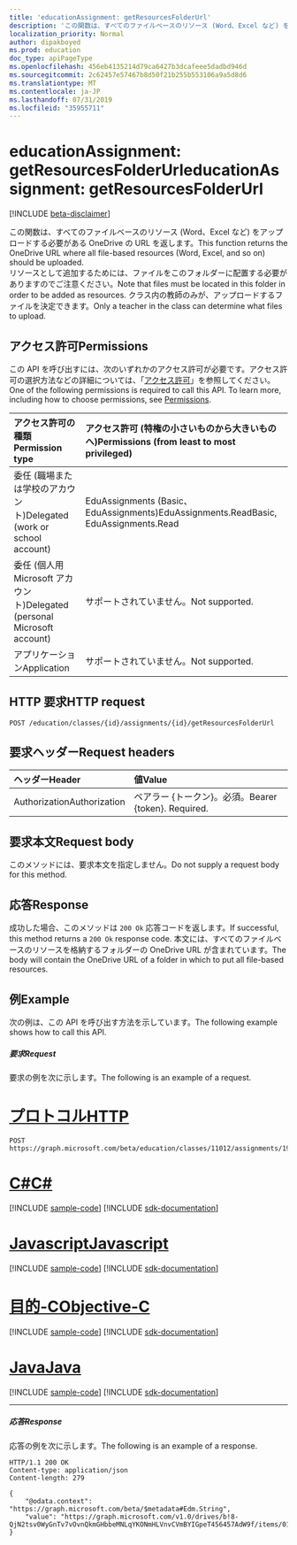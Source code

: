 ```yaml
---
title: 'educationAssignment: getResourcesFolderUrl'
description: 'この関数は、すべてのファイルベースのリソース (Word、Excel など) をアップロードする必要がある OneDrive の URL を返します。  '
localization_priority: Normal
author: dipakboyed
ms.prod: education
doc_type: apiPageType
ms.openlocfilehash: 456eb4135214d79ca6427b3dcafeee5dadbd946d
ms.sourcegitcommit: 2c62457e57467b8d50f21b255b553106a9a5d8d6
ms.translationtype: MT
ms.contentlocale: ja-JP
ms.lasthandoff: 07/31/2019
ms.locfileid: "35955711"
---
```

# <a name="educationassignment-getresourcesfolderurl"></a><span data-ttu-id="41bcd-103">educationAssignment: getResourcesFolderUrl</span><span class="sxs-lookup"><span data-stu-id="41bcd-103">educationAssignment: getResourcesFolderUrl</span></span>

[!INCLUDE [beta-disclaimer](../../includes/beta-disclaimer.md)]

<span data-ttu-id="41bcd-104">この関数は、すべてのファイルベースのリソース (Word、Excel など) をアップロードする必要がある OneDrive の URL を返します。</span><span class="sxs-lookup"><span data-stu-id="41bcd-104">This function returns the OneDrive URL where all file-based resources (Word, Excel, and so on) should be uploaded.</span></span>  
<span data-ttu-id="41bcd-105">リソースとして追加するためには、ファイルをこのフォルダーに配置する必要がありますのでご注意ください。</span><span class="sxs-lookup"><span data-stu-id="41bcd-105">Note that files must be located in this folder in order to be added as resources.</span></span> <span data-ttu-id="41bcd-106">クラス内の教師のみが、アップロードするファイルを決定できます。</span><span class="sxs-lookup"><span data-stu-id="41bcd-106">Only a teacher in the class can determine what files to upload.</span></span> 

## <a name="permissions"></a><span data-ttu-id="41bcd-107">アクセス許可</span><span class="sxs-lookup"><span data-stu-id="41bcd-107">Permissions</span></span>
<span data-ttu-id="41bcd-p102">この API を呼び出すには、次のいずれかのアクセス許可が必要です。アクセス許可の選択方法などの詳細については、「[アクセス許可](/graph/permissions-reference)」を参照してください。</span><span class="sxs-lookup"><span data-stu-id="41bcd-p102">One of the following permissions is required to call this API. To learn more, including how to choose permissions, see [Permissions](/graph/permissions-reference).</span></span>

|<span data-ttu-id="41bcd-110">アクセス許可の種類</span><span class="sxs-lookup"><span data-stu-id="41bcd-110">Permission type</span></span>      | <span data-ttu-id="41bcd-111">アクセス許可 (特権の小さいものから大きいものへ)</span><span class="sxs-lookup"><span data-stu-id="41bcd-111">Permissions (from least to most privileged)</span></span>              |
|:--------------------|:---------------------------------------------------------|
|<span data-ttu-id="41bcd-112">委任 (職場または学校のアカウント)</span><span class="sxs-lookup"><span data-stu-id="41bcd-112">Delegated (work or school account)</span></span> |  <span data-ttu-id="41bcd-113">EduAssignments (Basic、EduAssignments)</span><span class="sxs-lookup"><span data-stu-id="41bcd-113">EduAssignments.ReadBasic, EduAssignments.Read</span></span>  |
|<span data-ttu-id="41bcd-114">委任 (個人用 Microsoft アカウント)</span><span class="sxs-lookup"><span data-stu-id="41bcd-114">Delegated (personal Microsoft account)</span></span> |  <span data-ttu-id="41bcd-115">サポートされていません。</span><span class="sxs-lookup"><span data-stu-id="41bcd-115">Not supported.</span></span>  |
|<span data-ttu-id="41bcd-116">アプリケーション</span><span class="sxs-lookup"><span data-stu-id="41bcd-116">Application</span></span> | <span data-ttu-id="41bcd-117">サポートされていません。</span><span class="sxs-lookup"><span data-stu-id="41bcd-117">Not supported.</span></span> | 

## <a name="http-request"></a><span data-ttu-id="41bcd-118">HTTP 要求</span><span class="sxs-lookup"><span data-stu-id="41bcd-118">HTTP request</span></span>
<!-- { "blockType": "ignored" } -->
```http
POST /education/classes/{id}/assignments/{id}/getResourcesFolderUrl

```
## <a name="request-headers"></a><span data-ttu-id="41bcd-119">要求ヘッダー</span><span class="sxs-lookup"><span data-stu-id="41bcd-119">Request headers</span></span>
| <span data-ttu-id="41bcd-120">ヘッダー</span><span class="sxs-lookup"><span data-stu-id="41bcd-120">Header</span></span>       | <span data-ttu-id="41bcd-121">値</span><span class="sxs-lookup"><span data-stu-id="41bcd-121">Value</span></span> |
|:---------------|:--------|
| <span data-ttu-id="41bcd-122">Authorization</span><span class="sxs-lookup"><span data-stu-id="41bcd-122">Authorization</span></span>  | <span data-ttu-id="41bcd-p103">ベアラー {トークン}。必須。</span><span class="sxs-lookup"><span data-stu-id="41bcd-p103">Bearer {token}. Required.</span></span>  |

## <a name="request-body"></a><span data-ttu-id="41bcd-125">要求本文</span><span class="sxs-lookup"><span data-stu-id="41bcd-125">Request body</span></span>
<span data-ttu-id="41bcd-126">このメソッドには、要求本文を指定しません。</span><span class="sxs-lookup"><span data-stu-id="41bcd-126">Do not supply a request body for this method.</span></span>
## <a name="response"></a><span data-ttu-id="41bcd-127">応答</span><span class="sxs-lookup"><span data-stu-id="41bcd-127">Response</span></span>
<span data-ttu-id="41bcd-128">成功した場合、このメソッドは `200 Ok` 応答コードを返します。</span><span class="sxs-lookup"><span data-stu-id="41bcd-128">If successful, this method returns a `200 Ok` response code.</span></span> <span data-ttu-id="41bcd-129">本文には、すべてのファイルベースのリソースを格納するフォルダーの OneDrive URL が含まれています。</span><span class="sxs-lookup"><span data-stu-id="41bcd-129">The body will contain the OneDrive URL of a folder in which to put all file-based resources.</span></span>

## <a name="example"></a><span data-ttu-id="41bcd-130">例</span><span class="sxs-lookup"><span data-stu-id="41bcd-130">Example</span></span>
<span data-ttu-id="41bcd-131">次の例は、この API を呼び出す方法を示しています。</span><span class="sxs-lookup"><span data-stu-id="41bcd-131">The following example shows how to call this API.</span></span>
##### <a name="request"></a><span data-ttu-id="41bcd-132">要求</span><span class="sxs-lookup"><span data-stu-id="41bcd-132">Request</span></span>
<span data-ttu-id="41bcd-133">要求の例を次に示します。</span><span class="sxs-lookup"><span data-stu-id="41bcd-133">The following is an example of a request.</span></span>

# <a name="httptabhttp"></a>[<span data-ttu-id="41bcd-134">プロトコル</span><span class="sxs-lookup"><span data-stu-id="41bcd-134">HTTP</span></span>](#tab/http)
<!-- {
  "blockType": "request",
  "name": "educationassignment_publish"
}-->
```http
POST https://graph.microsoft.com/beta/education/classes/11012/assignments/19002/getResourcesFolderUrl
```
# <a name="ctabcsharp"></a>[<span data-ttu-id="41bcd-135">C#</span><span class="sxs-lookup"><span data-stu-id="41bcd-135">C#</span></span>](#tab/csharp)
[!INCLUDE [sample-code](../includes/snippets/csharp/educationassignment-publish-csharp-snippets.md)]
[!INCLUDE [sdk-documentation](../includes/snippets/snippets-sdk-documentation-link.md)]

# <a name="javascripttabjavascript"></a>[<span data-ttu-id="41bcd-136">Javascript</span><span class="sxs-lookup"><span data-stu-id="41bcd-136">Javascript</span></span>](#tab/javascript)
[!INCLUDE [sample-code](../includes/snippets/javascript/educationassignment-publish-javascript-snippets.md)]
[!INCLUDE [sdk-documentation](../includes/snippets/snippets-sdk-documentation-link.md)]

# <a name="objective-ctabobjc"></a>[<span data-ttu-id="41bcd-137">目的-C</span><span class="sxs-lookup"><span data-stu-id="41bcd-137">Objective-C</span></span>](#tab/objc)
[!INCLUDE [sample-code](../includes/snippets/objc/educationassignment-publish-objc-snippets.md)]
[!INCLUDE [sdk-documentation](../includes/snippets/snippets-sdk-documentation-link.md)]

# <a name="javatabjava"></a>[<span data-ttu-id="41bcd-138">Java</span><span class="sxs-lookup"><span data-stu-id="41bcd-138">Java</span></span>](#tab/java)
[!INCLUDE [sample-code](../includes/snippets/java/educationassignment-publish-java-snippets.md)]
[!INCLUDE [sdk-documentation](../includes/snippets/snippets-sdk-documentation-link.md)]

---


##### <a name="response"></a><span data-ttu-id="41bcd-139">応答</span><span class="sxs-lookup"><span data-stu-id="41bcd-139">Response</span></span>
<span data-ttu-id="41bcd-140">応答の例を次に示します。</span><span class="sxs-lookup"><span data-stu-id="41bcd-140">The following is an example of a response.</span></span> 

<!-- {
  "blockType": "response",
  "truncated": true,
  "@odata.type": "microsoft.graph.educationAssignment"
} -->
```http
HTTP/1.1 200 OK
Content-type: application/json
Content-length: 279

{
    "@odata.context": "https://graph.microsoft.com/beta/$metadata#Edm.String",
    "value": "https://graph.microsoft.com/v1.0/drives/b!8-QjN2tsv0WyGnTv7vOvnQkmGHbbeMNLqYKONmHLVnvCVmBYIGpeT456457AdW9f/items/017NJZI25NOB5XZNLABF7646XAMDZTQQ6T"
}
```

<!-- uuid: 8fcb5dbc-d5aa-4681-8e31-b001d5168d79
2015-10-25 14:57:30 UTC -->
<!--
{
  "type": "#page.annotation",
  "description": "educationAssignment: publish",
  "keywords": "",
  "section": "documentation",
  "tocPath": "",
  "suppressions": [
  ]
}
-->
